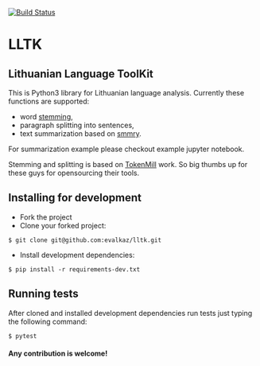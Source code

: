 [![Build Status](https://travis-ci.org/evalkaz/lltk.svg?branch=master)](https://travis-ci.org/evalkaz/lltk)

# LLTK
## Lithuanian Language ToolKit

This is Python3 library for Lithuanian language analysis. Currently these functions are supported:
* word [stemming](https://en.wikipedia.org/wiki/Stemming),
* paragraph splitting into sentences,
* text summarization based on [smmry](http://smmry.com/).

For summarization example please checkout example jupyter notebook.

Stemming and splitting is based on [TokenMill](https://github.com/tokenmill) work. So big thumbs up for these guys for opensourcing their tools.


## Installing for development
* Fork the project
* Clone your forked project:
```
$ git clone git@github.com:evalkaz/lltk.git
```
* Install development dependencies:
```
$ pip install -r requirements-dev.txt
```

## Running tests
After cloned and installed development dependencies run tests just typing the
following command:
```
$ pytest
```

#### Any contribution is welcome!
